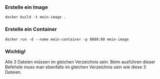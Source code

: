 ### **Erstelle ein Image**
```
docker build -t mein-image .
```

### **Erstelle ein Container**
```
docker run -d --name mein-container -p 8080:80 mein-image
```

### **Wichtig!**
Alle 3 Dateien müssen im gleichen Verzeichnis sein. Beim ausführen dieser Befehele muss man ebenfalls im gleichen Verzeichnis sein wie diese 3 Dateien.